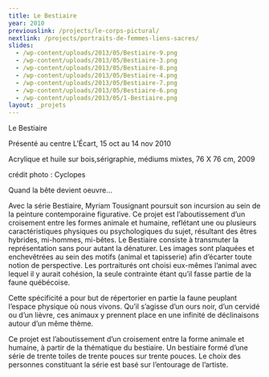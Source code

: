 ```yaml
---
title: Le Bestiaire
year: 2010
previouslink: /projects/le-corps-pictural/
nextlink: /projects/portraits-de-femmes-liens-sacres/
slides:
  - /wp-content/uploads/2013/05/Bestiaire-9.png
  - /wp-content/uploads/2013/05/Bestiaire-3.png
  - /wp-content/uploads/2013/05/Bestiaire-8.png
  - /wp-content/uploads/2013/05/Bestiaire-4.png
  - /wp-content/uploads/2013/05/Bestiaire-7.png
  - /wp-content/uploads/2013/05/Bestiaire-6.png
  - /wp-content/uploads/2013/05/1-Bestiaire.png
layout: _projets
---
```

<p>Le Bestiaire</p>
<p>Présenté au centre L&rsquo;Écart, 15 oct au 14 nov 2010</p>
<p>Acrylique et huile sur bois,sérigraphie, médiums mixtes, 76 X 76 cm, 2009</p>
<p>crédit photo : Cyclopes</p>
<div class="one_half">
<p>Quand la bête devient oeuvre...</p>
<p>Avec la série Bestiaire, Myriam Tousignant poursuit son incursion au sein de la peinture contemporaine figurative. Ce projet est l’aboutissement d’un croisement entre les formes animale et humaine, reflétant une ou plusieurs caractéristiques physiques ou psychologiques du sujet, résultant des êtres hybrides, mi-hommes, mi-bêtes. Le Bestiaire consiste à transmuter la représentation sans pour autant la dénaturer. Les images sont plaquées et enchevêtrées au sein des motifs (animal et tapisserie) afin d’écarter toute notion de perspective. Les portraiturés ont choisi eux-mêmes l’animal avec lequel il y aurait cohésion, la seule contrainte étant qu’il fasse partie de la faune québécoise.</p>
</div>
<div class="one_half last">
<p>Cette spécificité a pour but de répertorier en partie la faune peuplant l’espace physique où nous vivons. Qu’il s’agisse d’un ours noir, d’un cervidé ou d’un lièvre, ces animaux y prennent place en une infinité de déclinaisons autour d’un même thème.</p>
<p>Ce projet est l’aboutissement d’un croisement entre la forme animale et humaine, à partir de la thématique du bestiaire. Un bestiaire formé d’une série de trente toiles de trente pouces sur trente pouces. Le choix des personnes constituant la série est basé sur l’entourage de l’artiste.</p>
</div>
<div class="clearboth"></div>

